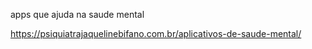 apps que ajuda na saude mental 

https://psiquiatrajaquelinebifano.com.br/aplicativos-de-saude-mental/
